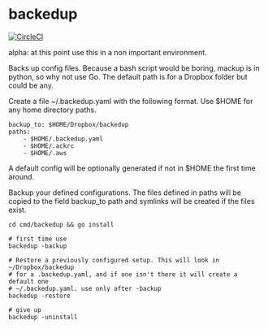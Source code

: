 # backedup

[![CircleCI](https://circleci.com/gh/pkar/backedup/tree/master.svg?style=svg)](https://circleci.com/gh/pkar/backedup/tree/master)


alpha: at this point use this in a non important environment.

Backs up config files. Because a bash script would be boring,
mackup is in python, so why not use Go.
The default path is for a Dropbox folder but could be any.

Create a file ~/.backedup.yaml with the following format. Use
$HOME for any home directory paths.

```
backup_to: $HOME/Dropbox/backedup
paths:
	- $HOME/.backedup.yaml
	- $HOME/.ackrc
	- $HOME/.aws
```

A default config will be optionally generated if not in $HOME the first
time around.

Backup your defined configurations. The files defined in paths will be copied
to the field backup_to path and symlinks will be created if the files exist.

```
cd cmd/backedup && go install

# first time use
backedup -backup

# Restore a previously configured setup. This will look in ~/Dropbox/backedup
# for a .backedup.yaml, and if one isn't there it will create a default one
# ~/.backedup.yaml. use only after -backup
backedup -restore

# give up
backedup -uninstall
```
